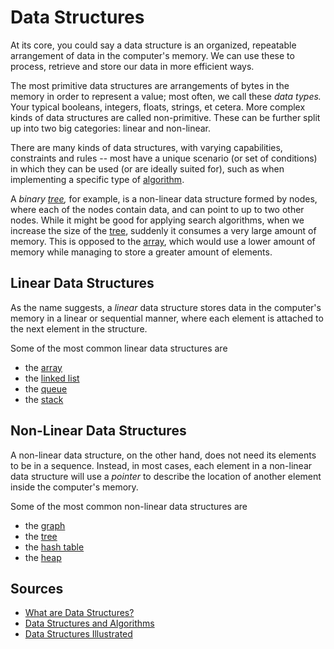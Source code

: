 # Data Structures

At its core, you could say a data structure is an organized, repeatable arrangement of data in the computer's memory. We can use these to process, retrieve and store our data in more efficient ways.

The most primitive data structures are arrangements of bytes in the memory in order to represent a value; most often, we call these _data types._ Your typical booleans, integers, floats, strings, et cetera. More complex kinds of data structures are called non-primitive. These can be further split up into two big categories: linear and non-linear.

There are many kinds of data structures, with varying capabilities, constraints and rules -- most have a unique scenario (or set of conditions) in which they can be used (or are ideally suited for), such as when implementing a specific type of [algorithm](Computer%20Science/Algorithms/algorithm.md).

A _binary [tree](Computer%20Science/Data%20Structures/tree.md),_ for example, is a non-linear data structure formed by nodes, where each of the nodes contain data, and can point to up to two other nodes. While it might be good for applying search algorithms, when we increase the size of the [tree](Computer%20Science/Data%20Structures/tree.md), suddenly it consumes a very large amount of memory. This is opposed to the [array](Computer%20Science/Data%20Structures/array.md), which would use a lower amount of memory while managing to store a greater amount of elements.

## Linear Data Structures

As the name suggests, a _linear_ data structure stores data in the computer's memory in a linear or sequential manner, where each element is attached to the next element in the structure.

Some of the most common linear data structures are

- the [array](Computer%20Science/Data%20Structures/array.md)
- the [linked list](Computer%20Science/Data%20Structures/linked%20list.md)
- the [queue](Computer%20Science/Data%20Structures/queue.md)
- the [stack](Computer%20Science/Data%20Structures/stack.md)

## Non-Linear Data Structures

A non-linear data structure, on the other hand, does not need its elements to be in a sequence. Instead, in most cases, each element in a non-linear data structure will use a _pointer_ to describe the location of another element inside the computer's memory.

Some of the most common non-linear data structures are

- the [graph](Computer%20Science/Data%20Structures/graph.md)
- the [tree](Computer%20Science/Data%20Structures/tree.md)
- the [hash table](Computer%20Science/Data%20Structures/hash%20table.md)
- the [heap](Computer%20Science/Data%20Structures/heap.md)

## Sources

- [What are Data Structures?](https://www.geeksforgeeks.org/data-structures)
- [Data Structures and Algorithms](https://www.javatpoint.com/data-structure-tutorial)
- [Data Structures Illustrated](https://www.youtube.com/watch?v=9rhT3P1MDHk&list=PLkZYeFmDuaN2-KUIv-mvbjfKszIGJ4FaY)

